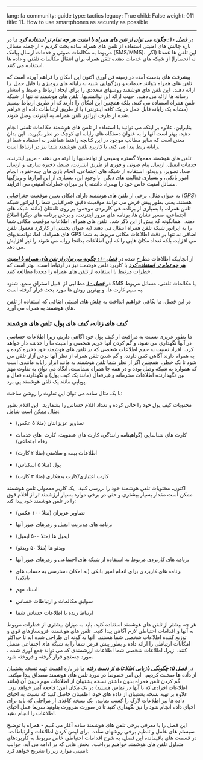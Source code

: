 

---

lang: fa
community: guide
type: tactics
legacy: True
child: False
weight: 011
title: 11. How to use smartphones as securely as possible

---

در  [***فصل ۱۰: چگونه می توان از تفن های همراه با امنیت هر چه تمام تر استفاده کرد***](chapter-9) ما در باره چالش های امنیتی استفاده از تلفن های همراه ساده بحث کردیم - از جمله مسائل مربوط به مکالمات صوتی و خدمات ارسال پیامک (SMS/MMS).  این تلفن ها عمدتا (اگر نه انحصارا) از شبکه های خدمات دهنده تلفن همراه برای انتقال مکالمات تلفنی و داده ها استفاده می کنند.

پیشرفت های بدست آمده در زمینه فن آوری اکنون این امکان را فراهم آورده است که تلفن های همراه بتوانند خدمات و ویژگیهایی شبیه به رایانه های رومیزی یا قابل حمل  را ارائه دهند.  این تلفن های هوشمند روشهای متعددی را برای ایجاد ارتباط و ضبط و انتشار رسانه ها ارائه می دهند.  جهت ارائه این توانمندیها، تلفن های هوشمند نه تنها از شبکه تلفن همراه استفاده می کنند، بلکه همچنین این امکان را دارند که از طریق ارتباط بیسیم (مشابه یک رابانه قابل حمل در یک کافه اینترنتی) یا از طریق ارتباطات داده ای فراهم شده از طرف اپراتور تلفن همراه، به اینترنت وصل شوند.

بنابراین، علاوه بر اینکه می توانید با استفاده از تلفن های هوشمند مکالمات تلفنی انجام دهید، بهتر است آنها را به عنوان دستگاه های رایانه ای کوچک در نظر بگیرید.  این بدان معنی است که سایر مطالب موجود در این کتابچه راهنما همانقدر به استفاده شما از رایانه ربط پیدا می کند، با کاربرد تلفن هوشمند شما نیز در ارتباط است.

تلفن های هوشمند معمولا گستره وسیعی از توانمندیها را ارئه می دهند - مرور اینترنت، خدمات ایمیل، ارسال پیام صوتی و فوری از طریق اینترنت، ضبط، ذخیره سازی، و ارسال صدا، تصویر، و ویدئو، استفاده از شبکه های اجتماعی، انجام بازی های چند-نفره، انجام امور بانکی، و بسیاری فعالیت های دیگر.  با وجود این، بسیاری از این ابزارها و ویژگیها مسائل امنیت خاص خود را بهمراه داشته یا بر میزان خطرات امنیتی می افزایند.

به عنوان مثال، برخی از تلفن های هوشمند دارای امکان تعیین موقعیت جغرافیایی ([*GPS*](Glossary#GPS)) هستند، یعنی بطور پیش فرض می توانند موقعیت دقیق جغرافیایی شما را اپراتور شبکه تلفن همراه، یا بسیاری از برنامه هی کاربردی موجمود بر روی تلفنتان (مانند شبکه های اجتماعی، مسیر نشان ها، برنامه های مرور اینترنت، و برخی برنامه های دیگر) اطلاع دهند.  همانگونه که پیش از این ذکر شد،  تلفن های همراه، اطلاعات موقعیت مکانی شما را به اپراتور شبکه تلفن همراه انتقال می دهند (به عنوان بخشی از کارکرد معمول تلفن های همراه).  اما، توانمندیهای GPS اضافی نه تنها بر دقت اطلاعات مکانی مربوط به شما می افزاید، بلکه تعداد مکان هایی را که این اطلاعات بدانجا روانه می شوند را نیز افزایش می دهد.

از آنجاییکه اطلاعات مطرح شده در [***فصل ۱۰: چگونه می توان از تفن های همراه با امنیت هر چه تمام تر استفاده کرد***](chapter-9)  با کاربرد تلفن هوشمند نیز در ارتباط است، بهتر است که خطرات مرتبط با استفاده از تلفن های همراه را مجددا مطالعه کنید.

در [***فصل ۱۰***](chapter-9) مطالبی از  قبیل استراق سمع، شنود SMS یا مکالمات تلفنی، مسائل مربوط به سیم کارت ها، و بهترین روش ها مورد بحث قرار گرفته است.

در این فصل، ما نگاهی خواهیم انداخت به چلش های امنیتی اضافی که استفاده از تلفن های هوشمند به همراه می آورد.

### کیف های زنانه، کیف های پول، تلفن های هوشمند ###

ما بطور غریزی نسبت به مراقبت از کیف پول خود آگاهی داریم، زیرا اطلاعات حساسی در آنها نگهداری می شود، و گم کردن آنها حریم شخصی و امنیت ما را خدشه دار خواهد کرد.  افراد نسبت به حجم اطلاعات شخصی که در تلفن های هوشمند خود ذخیره کرده و به همراه دارند آگاهی کمی دارند، و گم شدن تلفن همراه از نظر آنها نوعی آزار تلقی می شود تا یک خطر.  همچنین اگر از نظر شما تلفن هوشمند به مانند ابزار رایانه مانندی است که همواره به شبکه وصل بوده و در همه جا همراه شماست، آنگاه می توان به تفاوت مهم بین نگهدارنده اطلاعات محرمانه و غیرفعال (مانند یک کیف پول) و نگهدارنده فعال و پویایی مانند یک تلفن هوشمند پی برد.

با یک مثال ساده می توان این تفاوت را روشن ساخت:

محتویات کیف پول خود را خالی کرده و تعداد اقلام حساس را بشمارید.  این اقلام بطور مثال ممکن است شامل:
- تصاویر عزیزانتان (مثلا ۵ عکس)

- کارت های شناسایی (گواهینامه رانندگی، کارت های عضویت، کارت  های خدمات رفاه اجتماعی)

- اطلاعات بیمه و سلامتی (مثلا ۲ کارت)

- پول (مثلا ۵ اسکناس)

- کارت اعتباری/کارت بدهکاری (مثلا ۳ کارت)

اکنون، محتویات تلفن هوشمند خود را بررسی کنید.  یک کاربر معمولی تلفن هوشمند ممکن است مقدار بسیار بیشتری و حتی در برخی موارد بسیار ارزشمند تر از اقلام فوق را در تلفن هوشمند خود پیدا کند:

- تصاویر عزیزان (مثلا ۱۰۰ عکس)

- برنامه های مدیریت ایمیل و رمزهای عبور آنها

- ایمیل ها (مثلا ۵۰۰ ایمیل)

- ویدئو ها (مثلا ۵۰ ویدئو)

- برنامه های کاربردی مربوط به استفاده از شبکه های اجتماعی و رمزهای عبور آنها

- برنامه های کاربردی برای انجام امور بانکی (به امکان دسترسی به حساب های بانکی)

- اسناد مهم

- سوابق مکالمات و ارتباطات حساس

- ارتباط زنده با اطلاعات حساس شما

هر چه بیشتر از تلفن های هوشمند استفاده کنید، باید به میزان بیشتری از خطرات مربوط به آنها و اقدامات احتیاطی لازم آگاهی پیدا کنید.  تلفن های هوشمند، فزونسازهای قوی و توزیع کننده اطلاعات شخصی شما هستند.  آنها به گونه ای طراحی شده اند تا حداکثر امکانات ارتباطی را ارائه داده و بطور پیش فرض شما را به شبکه های اجتماعی متصل کنند.  زیرا، اطلاعات شخصی شما اطلاعات ارزشمندی که می تواند جمع آوری شده ، مورد جستجو قرار گرفته و فروخته شود.

در [***فصل ۵: چگونگی بازیابی اطلاعات از دست رفته***](chapter-5)  ما در باره اهمیت تهیه نسخه پشتیبان از داده ها صحبت کردیم.  این امر خصوصا در مورد تلفن های هوشمند مصداق پیدا میکند.  گم کردن تلفن همراه بدون داشتن نسخه پشتیبان از اطلاعات مهم درون آن (مانند اطلاعات افرادی که با آنها در تماس هستید) در یک مکان امن؛ فاجعه آمیز خواهد بود.  علاوه بر تهیه نسخه پشتیبان از داده های خود، اطمینان حاصل کنید که نسبت به احیای داده ها نیز اطلاعات لازک را کسب نمایید.  یک نسخه کاغذی از مراحلی که باید برای احیای داده انجام شود را نیز نگهداری کنید تا در صورت ضرورت بتاونید سریعا عمل احیای اطلاعات را انجام دهید.

این فصل را با معرفی برخی تلفن های هوشمند ساده آغاز می کنیم - همراه با توضیح سیستم های عامل و تنظیم برخی روشهای ساده  برای ایمن کردن اطلاعات و ارتباطات.  در قسمت های باقیمانده این فصل، به شرح اقدامات احتیاطی خاص مربوط به کاربردهای متداول تلفن های هوشمند خواهیم پرداخت.  بخش هایی که در ادامه می آید، جوانب امنیتی موارد زیر را تشریح خواهد کرد:


